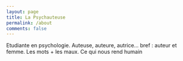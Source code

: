 ```yaml
---
layout: page
title: La Psychauteuse
permalink: /about
comments: false
---
```


Etudiante en psychologie. Auteuse, auteure, autrice… bref : auteur et femme. Les mots + les maux. Ce qui nous rend humain


